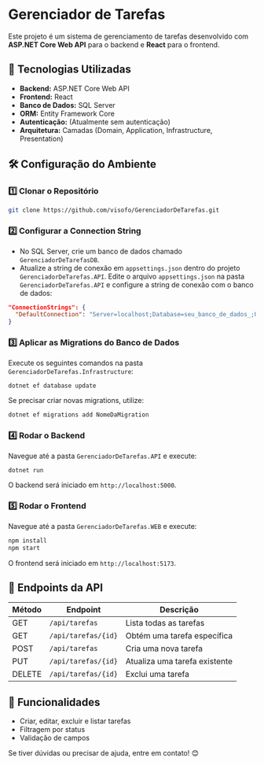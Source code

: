 ﻿# Gerenciador de Tarefas

Este projeto é um sistema de gerenciamento de tarefas desenvolvido com **ASP.NET Core Web API** para o backend e **React** para o frontend.

## 📌 Tecnologias Utilizadas
- **Backend:** ASP.NET Core Web API
- **Frontend:** React
- **Banco de Dados:** SQL Server
- **ORM:** Entity Framework Core
- **Autenticação:** (Atualmente sem autenticação)
- **Arquitetura:** Camadas (Domain, Application, Infrastructure, Presentation)

## 🛠️ Configuração do Ambiente
### 1️⃣ Clonar o Repositório
```sh
git clone https://github.com/visofo/GerenciadorDeTarefas.git
```

### 2️⃣ Configurar a Connection String
   - No SQL Server, crie um banco de dados chamado `GerenciadorDeTarefasDB`.
   - Atualize a string de conexão em `appsettings.json` dentro do projeto `GerenciadorDeTarefas.API`.
Edite o arquivo `appsettings.json` na pasta `GerenciadorDeTarefas.API` e configure a string de conexão com o banco de dados:
```json
"ConnectionStrings": {
  "DefaultConnection": "Server=localhost;Database=seu_banco_de_dados_;User Id=usuario_do_banco;Password=senha_do_banco;"
}
```

### 3️⃣ Aplicar as Migrations do Banco de Dados
Execute os seguintes comandos na pasta `GerenciadorDeTarefas.Infrastructure`:
```sh
dotnet ef database update
```
Se precisar criar novas migrations, utilize:
```sh
dotnet ef migrations add NomeDaMigration
```

### 4️⃣ Rodar o Backend
Navegue até a pasta `GerenciadorDeTarefas.API` e execute:
```sh
dotnet run
```
O backend será iniciado em `http://localhost:5000`.

### 5️⃣ Rodar o Frontend
Navegue até a pasta `GerenciadorDeTarefas.WEB` e execute:
```sh
npm install
npm start
```
O frontend será iniciado em `http://localhost:5173`.

## 📄 Endpoints da API
| Método  | Endpoint            | Descrição                        |
|---------|--------------------|--------------------------------|
| GET     | `/api/tarefas`     | Lista todas as tarefas        |
| GET     | `/api/tarefas/{id}` | Obtém uma tarefa específica   |
| POST    | `/api/tarefas`     | Cria uma nova tarefa          |
| PUT     | `/api/tarefas/{id}` | Atualiza uma tarefa existente |
| DELETE  | `/api/tarefas/{id}` | Exclui uma tarefa             |

## 🚀 Funcionalidades
- Criar, editar, excluir e listar tarefas
- Filtragem por status
- Validação de campos

Se tiver dúvidas ou precisar de ajuda, entre em contato! 😊